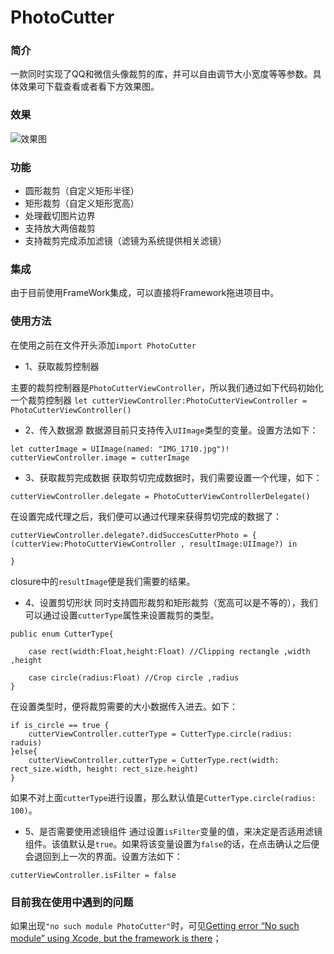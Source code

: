 # PhotoCutter
### 简介
一款同时实现了QQ和微信头像裁剪的库，并可以自由调节大小宽度等等参数。具体效果可下载查看或者看下方效果图。
### 效果
![效果图](https://github.com/wangwangok/PhotoCutter/blob/master/photo_cutter.gif)
### 功能
- 圆形裁剪（自定义矩形半径）
- 矩形裁剪（自定义矩形宽高）
- 处理截切图片边界
- 支持放大两倍裁剪
- 支持裁剪完成添加滤镜（滤镜为系统提供相关滤镜）
### 集成

由于目前使用FrameWork集成，可以直接将Framework拖进项目中。

### 使用方法

在使用之前在文件开头添加```import PhotoCutter```

* 1、获取裁剪控制器

主要的裁剪控制器是```PhotoCutterViewController```，所以我们通过如下代码初始化一个裁剪控制器
```let cutterViewController:PhotoCutterViewController = PhotoCutterViewController()```

* 2、传入数据源
数据源目前只支持传入```UIImage```类型的变量。设置方法如下：
```
let cutterImage = UIImage(named: "IMG_1710.jpg")!
cutterViewController.image = cutterImage
```

* 3、获取裁剪完成数据
获取剪切完成数据时，我们需要设置一个代理，如下：
```
cutterViewController.delegate = PhotoCutterViewControllerDelegate()
```
在设置完成代理之后，我们便可以通过代理来获得剪切完成的数据了：
```
cutterViewController.delegate?.didSuccesCutterPhoto = { (cutterView:PhotoCutterViewController , resultImage:UIImage?) in
            
}
```
closure中的```resultImage```便是我们需要的结果。

* 4、设置剪切形状
同时支持圆形裁剪和矩形裁剪（宽高可以是不等的），我们可以通过设置```cutterType```属性来设置裁剪的类型。
```
public enum CutterType{
    
    case rect(width:Float,height:Float) //Clipping rectangle ,width ,height
    
    case circle(radius:Float) //Crop circle ,radius
}
```
在设置类型时，便将裁剪需要的大小数据传入进去。如下：
```
if is_circle == true {
    cutterViewController.cutterType = CutterType.circle(radius: raduis)
}else{
    cutterViewController.cutterType = CutterType.rect(width: rect_size.width, height: rect_size.height)
}
```
如果不对上面```cutterType```进行设置，那么默认值是```CutterType.circle(radius: 100)```。

* 5、是否需要使用滤镜组件
通过设置```isFilter```变量的值，来决定是否适用滤镜组件。该值默认是```true```。如果将该变量设置为```false```的话，在点击确认之后便会退回到上一次的界面。设置方法如下：
```
cutterViewController.isFilter = false
```

### 目前我在使用中遇到的问题
如果出现```"no such module PhotoCutter"```时，可见[Getting error “No such module” using Xcode, but the framework is there](http://stackoverflow.com/questions/29500227/xcode-no-such-module-error-but-the-framework-is-there)；




